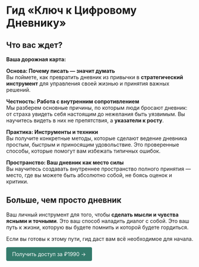 # Гид «Ключ к Цифровому Дневнику»

## Что вас ждет? 

**Ваша дорожная карта:**

**Основа: Почему писать — значит думать**  
Вы поймете, как превратить дневник из привычки в **стратегический инструмент** для управления своей жизнью и принятия важных решений.

**Честность: Работа с внутренним сопротивлением**  
Мы разберем основные причины, по которым люди бросают дневник: от страха увидеть себя настоящим до нежелания быть уязвимым. Вы научитесь видеть в них не препятствия, а **указатели к росту**.
 
**Практика: Инструменты и техники**  
Вы получите конкретные методы, которые сделают ведение дневника простым, быстрым и приносящим удовольствие. Это проверенные способы, которые помогут вам избежать типичных ошибок.

**Пространство: Ваш дневник как место силы**  
Вы научитесь создавать внутреннее пространство полного принятия — место, где вы можете быть абсолютно собой, не боясь оценок и критики.
## Больше, чем просто дневник

Ваш личный инструмент для того, чтобы **сделать мысли и чувства ясными и точными**. Это ваш способ наладить диалог с собой. Это ваш путь к жизни, которую вы будете помнить и которой будете гордиться.

Если вы готовы к этому пути, гид даст вам всё необходимое для начала.

<div class="specs-button">
  <a href="/projects/diary-guide/unlock/pay/form">Получить доступ за ₽1990 →</a>
</div>

<style>
.specs-button a {
  display: inline-block;
  padding: 8px 16px;
  background-color: #347b6c;
  color: white !important;
  text-decoration: none !important;
  border-radius: 4px;
  font-family: inherit;
  border: none;
  cursor: pointer;
  transition: background 0.2s;
  -webkit-user-select: none;
  user-select: none;
  line-height: 1.5;
}
</style>
